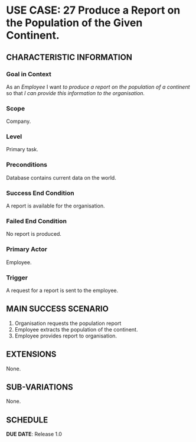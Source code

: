 # USE CASE: 27 Produce a Report on the Population of the Given Continent.

## CHARACTERISTIC INFORMATION

### Goal in Context

As an *Employee* I want *to produce a report on the population of a continent* so that *I can provide this information to the organisation.*

### Scope

Company.

### Level

Primary task.

### Preconditions

Database contains current data on the world.

### Success End Condition

A report is available for the organisation.

### Failed End Condition

No report is produced.

### Primary Actor

Employee.

### Trigger

A request for a report is sent to the employee.

## MAIN SUCCESS SCENARIO

1. Organisation requests the population report
2. Employee extracts the population of the continent.
3. Employee provides report to organisation.

## EXTENSIONS

None.

## SUB-VARIATIONS

None.

## SCHEDULE

**DUE DATE**: Release 1.0
